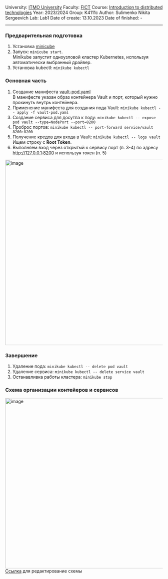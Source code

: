 University: [ITMO University](https://itmo.ru/ru/)
Faculty: [FICT](https://fict.itmo.ru)
Course: [Introduction to distributed technologies](https://github.com/itmo-ict-faculty/introduction-to-distributed-technologies)
Year: 2023/2024
Group: K4111c
Author: Sulimenko Nikita Sergeevich
Lab: Lab1
Date of create: 13.10.2023
Date of finished: -

___

### Предварительная подготовка
1) Установка [minicube](https://minikube.sigs.k8s.io/docs/start/)
2) Запуск: ``minicube start``.\
Minikube запустит одноузловой кластер Kubernetes, используя автоматически выбранный драйвер.
3) Установка kubectl: ``minikube kubectl``

### Основная часть
1) Создание манифеста [vault-pod.yaml](./vault-pod.yaml)\
В манифесте указан образ контейнера Vault и порт, который нужно прокинуть внутрь контейнера.
2) Применение манифеста для создания пода Vault: ``minikube kubectl -- apply -f vault-pod.yaml``
3) Создание cервиса для досутпа к поду: ``minikube kubectl -- expose pod vault --type=NodePort --port=8200`` 
4) Проброс портов: ``minikube kubectl -- port-forward service/vault 8200:8200``
5) Получение кредов для входа в Vault: ``minikube kubectl -- logs vault``\
Ищем строку с **Root Token**.
6) Выполняем вход через открытый к сервису порт (п. 3-4) по адресу http://127.0.0.1:8200 и используя токен (п. 5)
<img width="592" alt="image" src="https://github.com/kitok07/2023_2024-introduction_to_distributed_technologies-K4111c-sulimenko_n_s/assets/147832281/85043c89-b55d-4c35-b4b3-1826adde2fac">

### Завершение
1) Удаление пода: ``minikube kubectl -- delete pod vault``
2) Удаление сервиса:  ``minikube kubectl -- delete service vault``
3) Останавливка работы кластера: ``minikube stop``

### Схема организации контейеров и сервисов
<img width="544" alt="image" src="https://github.com/kitok07/2023_2024-introduction_to_distributed_technologies-K4111c-sulimenko_n_s/assets/147832281/7fb9603b-22df-4112-a535-389047c59ac9">\
[Ссылка](https://drive.google.com/drive/folders/12NbINUiqkI9iRPy5nM3f-LhXHdc2Jd9T?usp=sharing) для редактирование схемы
